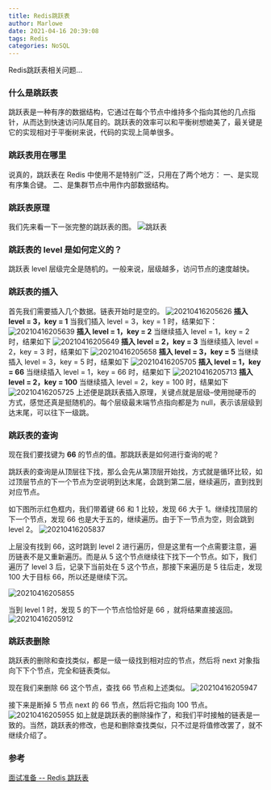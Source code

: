 ```yaml
---
title: Redis跳跃表
author: Marlowe
date: 2021-04-16 20:39:08
tags: Redis
categories: NoSQL
---
```

Redis跳跃表相关问题...
<!--more-->

### 什么是跳跃表
跳跃表是一种有序的数据结构，它通过在每个节点中维持多个指向其他的几点指针，从而达到快速访问队尾目的。跳跃表的效率可以和平衡树想媲美了，最关键是它的实现相对于平衡树来说，代码的实现上简单很多。

### 跳跃表用在哪里

说真的，跳跃表在 Redis 中使用不是特别广泛，只用在了两个地方：
一、是实现有序集合键。
二、是集群节点中用作内部数据结构。
### 跳跃表原理
我们先来看一下一张完整的跳跃表的图。
![跳跃表](https://img-blog.csdnimg.cn/20190608163948471.png?x-oss-process=image/watermark,type_ZmFuZ3poZW5naGVpdGk,shadow_10,text_aHR0cHM6Ly9ibG9nLmNzZG4ubmV0L3dlaXhpbl80MTYyMjE4Mw==,size_16,color_FFFFFF,t_70)

### 跳跃表的 level 是如何定义的？
跳跃表 level 层级完全是随机的。一般来说，层级越多，访问节点的速度越快。


### 跳跃表的插入
首先我们需要插入几个数据。链表开始时是空的。
![20210416205626](http://marlowe.oss-cn-beijing.aliyuncs.com/img/20210416205626.png)
**插入 level = 3，key = 1**
当我们插入 level = 3，key = 1 时，结果如下：
![20210416205639](http://marlowe.oss-cn-beijing.aliyuncs.com/img/20210416205639.png)
**插入 level = 1，key = 2**
当继续插入 level = 1，key = 2 时，结果如下
![20210416205649](http://marlowe.oss-cn-beijing.aliyuncs.com/img/20210416205649.png)
**插入 level = 2，key = 3**
当继续插入 level = 2，key = 3 时，结果如下
![20210416205658](http://marlowe.oss-cn-beijing.aliyuncs.com/img/20210416205658.png)
**插入 level = 3，key = 5**
当继续插入 level = 3，key = 5 时，结果如下
![20210416205705](http://marlowe.oss-cn-beijing.aliyuncs.com/img/20210416205705.png)
**插入 level = 1，key = 66**
当继续插入 level = 1，key = 66 时，结果如下
![20210416205713](http://marlowe.oss-cn-beijing.aliyuncs.com/img/20210416205713.png)
**插入 level = 2，key = 100**
当继续插入 level = 2，key = 100 时，结果如下
![20210416205725](http://marlowe.oss-cn-beijing.aliyuncs.com/img/20210416205725.png)
上述便是跳跃表插入原理，关键点就是层级–使用抛硬币的方式，感觉还真是挺随机的。每个层级最末端节点指向都是为 null，表示该层级到达末尾，可以往下一级跳。


### 跳跃表的查询
现在我们要找键为 **66** 的节点的值。那跳跃表是如何进行查询的呢？

跳跃表的查询是从顶层往下找，那么会先从第顶层开始找，方式就是循环比较，如过顶层节点的下一个节点为空说明到达末尾，会跳到第二层，继续遍历，直到找到对应节点。

如下图所示红色框内，我们带着键 66 和 1 比较，发现 66 大于 1。继续找顶层的下一个节点，发现 66 也是大于五的，继续遍历。由于下一节点为空，则会跳到 level 2。
![20210416205837](http://marlowe.oss-cn-beijing.aliyuncs.com/img/20210416205837.png)

上层没有找到 66，这时跳到 level 2 进行遍历，但是这里有一个点需要注意，遍历链表不是又重新遍历。而是从 5 这个节点继续往下找下一个节点。如下，我们遍历了 level 3 后，记录下当前处在 5 这个节点，那接下来遍历是 5 往后走，发现 100 大于目标 66，所以还是继续下沉。

![20210416205855](http://marlowe.oss-cn-beijing.aliyuncs.com/img/20210416205855.png)

当到 level 1 时，发现 5 的下一个节点恰恰好是 66 ，就将结果直接返回。
![20210416205912](http://marlowe.oss-cn-beijing.aliyuncs.com/img/20210416205912.png)

### 跳跃表删除
跳跃表的删除和查找类似，都是一级一级找到相对应的节点，然后将 next 对象指向下下个节点，完全和链表类似。

现在我们来删除 66 这个节点，查找 66 节点和上述类似。
![20210416205947](http://marlowe.oss-cn-beijing.aliyuncs.com/img/20210416205947.png)

接下来是断掉 5 节点 next 的 66 节点，然后将它指向 100 节点。
![20210416205955](http://marlowe.oss-cn-beijing.aliyuncs.com/img/20210416205955.png)
如上就是跳跃表的删除操作了，和我们平时接触的链表是一致的。当然，跳跃表的修改，也是和删除查找类似，只不过是将值修改罢了，就不继续介绍了。

### 参考
[面试准备 -- Redis 跳跃表](https://blog.csdn.net/weixin_41622183/article/details/91126155)

